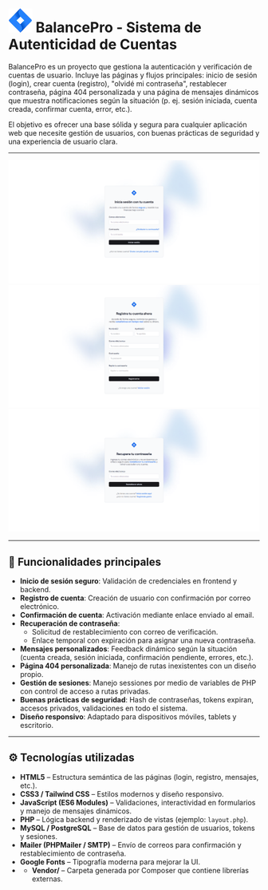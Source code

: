 # ![logotipo de la empresa](/public/dist/img/logotipo.webp) BalancePro - Sistema de Autenticidad de Cuentas

BalancePro es un proyecto que gestiona la autenticación y verificación de cuentas de usuario. 
Incluye las páginas y flujos principales: inicio de sesión (login), crear cuenta (registro), "olvidé mi contraseña", restablecer contraseña,
página 404 personalizada y una página de mensajes dinámicos que muestra notificaciones según la situación (p. ej. sesión iniciada, cuenta creada, confirmar cuenta, error, etc.).

El objetivo es ofrecer una base sólida y segura para cualquier aplicación web que necesite gestión de usuarios, con buenas prácticas de seguridad y una experiencia de usuario clara.

---

![imagen del proyecto](/public/dist/img/login.png)
![imagen del proyecto](/public/dist/img/crear.png)
![imagen del proyecto](/public/dist/img/restablecer.png)

---

## 🚀 Funcionalidades principales

- **Inicio de sesión seguro**: Validación de credenciales en frontend y backend.  
- **Registro de cuenta**: Creación de usuario con confirmación por correo electrónico.  
- **Confirmación de cuenta**: Activación mediante enlace enviado al email.  
- **Recuperación de contraseña**:  
  - Solicitud de restablecimiento con correo de verificación.  
  - Enlace temporal con expiración para asignar una nueva contraseña.  
- **Mensajes personalizados**: Feedback dinámico según la situación (cuenta creada, sesión iniciada, confirmación pendiente, errores, etc.).  
- **Página 404 personalizada**: Manejo de rutas inexistentes con un diseño propio.  
- **Gestión de sesiones**: Manejo sessiones por medio de variables de PHP con control de acceso a rutas privadas.  
- **Buenas prácticas de seguridad**: Hash de contraseñas, tokens expiran, accesos privados, validaciones en todo el sistema.  
- **Diseño responsivo**: Adaptado para dispositivos móviles, tablets y escritorio.  

---

## ⚙️ Tecnologías utilizadas

- **HTML5** – Estructura semántica de las páginas (login, registro, mensajes, etc.).  
- **CSS3 / Tailwind CSS** – Estilos modernos y diseño responsivo.  
- **JavaScript (ES6 Modules)** – Validaciones, interactividad en formularios y manejo de mensajes dinámicos.  
- **PHP** – Lógica backend y renderizado de vistas (ejemplo: `layout.php`).  
- **MySQL / PostgreSQL** – Base de datos para gestión de usuarios, tokens y sesiones.  
- **Mailer (PHPMailer / SMTP)** – Envío de correos para confirmación y restablecimiento de contraseña.  
- **Google Fonts** – Tipografía moderna para mejorar la UI.
- - **Vendor/** – Carpeta generada por Composer que contiene librerías externas.  

